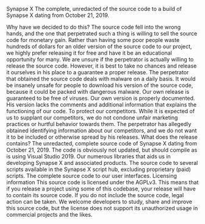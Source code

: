 Synapse X
The complete, unredacted of the source code to a build of Synapse X dating from October 21, 2019.

Why have we decided to do this?
The source code fell into the wrong hands, and the one that perpetrated such a thing is willing to sell the source code for monetary gain. Rather than having some poor people waste hundreds of dollars for an older version of the source code to our project, we highly prefer releasing it for free and have it be an educational opportunity for many.
We are unsure if the perpetrator is actually willing to release the source code. However, it is best to take no chances and release it ourselves in his place to a guarantee a proper release.
The perpetrator that obtained the source code deals with malware on a daily basis. It would be insanely unsafe for people to download his version of the source code, because it could be packed with dangerous malware. Our own release is guaranteed to be free of viruses.
Our own version is properly documented. His version lacks the comments and additional information that explains the functioning of our code.
To protect our competitors. While it is expected of us to supplant our competitors, we do not condone unfair marketing practices or hurtful behavior towards them. The perpetrator has allegedly obtained identifying information about our competitors, and we do not want it to be included or otherwise spread by his releases.
What does the release contains?
The unredacted, complete source code of Synapse X dating from October 21, 2019. The code is obviously not updated, but should compile as is using Visual Studio 2019.
Our numerous libraries that aids us in developing Synapse X and associated products.
The source code to several scripts available in the Synapse X script hub, excluding proprietary (paid) scripts.
The complete source code to our user interfaces.
Licensing information
This source code is licensed under the AGPLv3. This means that if you release a project using some of this codebase, your release will have to contain its source code. If you do not include the source code, legal action can be taken. We welcome developers to study, share and improve this source code, but the license does not support its unauthorized usage in commercial projects and the likes.
